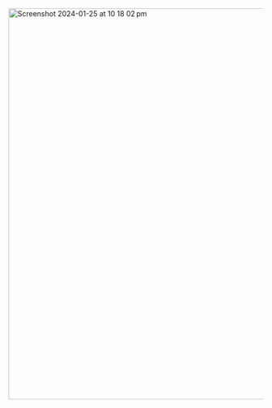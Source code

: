 <img width="773" alt="Screenshot 2024-01-25 at 10 18 02 pm" src="https://github.com/pedrodel26/ChefDeliveryApp/assets/46715725/542ff30a-edb2-4d45-bbcc-aca9dba449b1">
